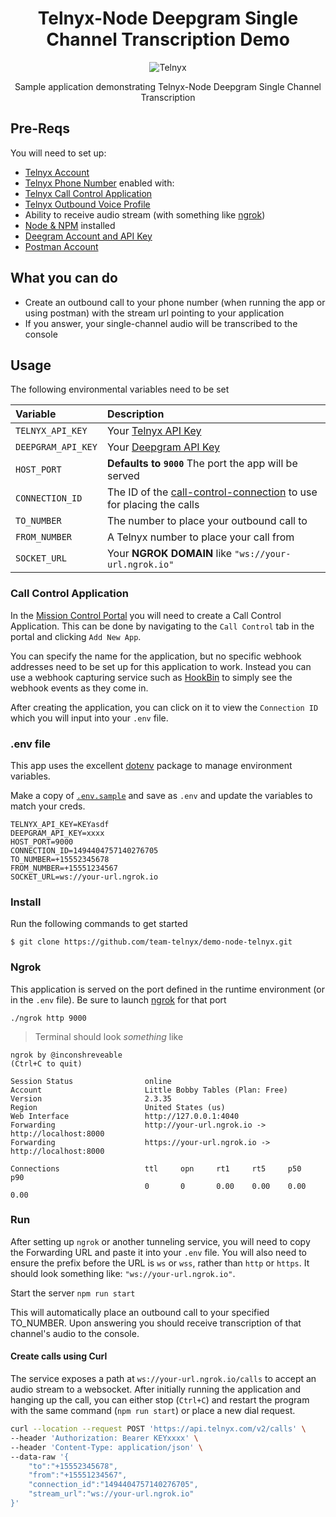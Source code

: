 <div align="center">

# Telnyx-Node Deepgram Single Channel Transcription Demo

![Telnyx](../../logo-dark.png)

Sample application demonstrating Telnyx-Node Deepgram Single Channel Transcription

</div>

## Pre-Reqs

You will need to set up:

* [Telnyx Account](https://telnyx.com/sign-up?utm_source=referral&utm_medium=github_referral&utm_campaign=cross-site-link)
* [Telnyx Phone Number](https://portal.telnyx.com/#/app/numbers/my-numbers?utm_source=referral&utm_medium=github_referral&utm_campaign=cross-site-link) enabled with:
* [Telnyx Call Control Application](https://portal.telnyx.com/#/app/call-control/applications?utm_source=referral&utm_medium=github_referral&utm_campaign=cross-site-link)
* [Telnyx Outbound Voice Profile](https://portal.telnyx.com/#/app/outbound-profiles?utm_source=referral&utm_medium=github_referral&utm_campaign=cross-site-link)
* Ability to receive audio stream (with something like [ngrok](https://developers.telnyx.com/docs/v2/development/ngrok?utm_source=referral&utm_medium=github_referral&utm_campaign=cross-site-link))
* [Node & NPM](https://developers.telnyx.com/docs/v2/development/dev-env-setup?lang=node&utm_source=referral&utm_medium=github_referral&utm_campaign=cross-site-link) installed
* [Deegram Account and API Key](https://console.deepgram.com/signup?jump=keys)
* [Postman Account](https://www.postman.com/postman-account/)

## What you can do

* Create an outbound call to your phone number (when running the app or using postman) with the stream url pointing to your application
* If you answer, your single-channel audio will be transcribed to the console

## Usage

The following environmental variables need to be set

| Variable               | Description                                                                                                                                              |
|:-----------------------|:---------------------------------------------------------------------------------------------------------------------------------------------------------|
| `TELNYX_API_KEY`       | Your [Telnyx API Key](https://portal.telnyx.com/#/app/api-keys)                                                                                          |
| `DEEPGRAM_API_KEY`     | Your [Deepgram API Key](https://console.deepgram.com/signup?jump=keys)                                                                                   |
| `HOST_PORT`            | **Defaults to `9000`** The port the app will be served                                                                                                   |
| `CONNECTION_ID`        | The ID of the [call-control-connection](https://portal.telnyx.com/#/app/call-control/applications) to use for placing the calls                          |
| `TO_NUMBER`            | The number to place your outbound call to                                                                                                                |
| `FROM_NUMBER`          | A Telnyx number to place your call from                                                                                                                  |
| `SOCKET_URL`           | Your **NGROK DOMAIN** like `"ws://your-url.ngrok.io"`                                                                                                    |

### Call Control Application

In the [Mission Control Portal](https://portal.telnyx.com/) you will need to create a Call Control Application. This can be done by navigating to the `Call Control` tab in the portal and clicking `Add New App`.

You can specify the name for the application, but no specific webhook addresses need to be set up for this application to work. Instead you can use a webhook capturing service such as
[HookBin](https://hookbin.com/) to simply see the webhook events as they come in. 

After creating the application, you can click on it to view the `Connection ID` which you will input into your `.env` file.

### .env file

This app uses the excellent [dotenv](https://github.com/motdotla/dotenv) package to manage environment variables.

Make a copy of [`.env.sample`](./.env.sample) and save as `.env` and update the variables to match your creds.

```
TELNYX_API_KEY=KEYasdf
DEEPGRAM_API_KEY=xxxx
HOST_PORT=9000
CONNECTION_ID=1494404757140276705
TO_NUMBER=+15552345678
FROM_NUMBER=+15551234567
SOCKET_URL=ws://your-url.ngrok.io

```

### Install

Run the following commands to get started

```
$ git clone https://github.com/team-telnyx/demo-node-telnyx.git
```

### Ngrok

This application is served on the port defined in the runtime environment (or in the `.env` file). Be sure to launch [ngrok](https://developers.telnyx.com/docs/v2/development/ngrok?utm_source=referral&utm_medium=github_referral&utm_campaign=cross-site-link) for that port

```
./ngrok http 9000
```

> Terminal should look _something_ like

```
ngrok by @inconshreveable                                                                                                                               (Ctrl+C to quit)

Session Status                online
Account                       Little Bobby Tables (Plan: Free)
Version                       2.3.35
Region                        United States (us)
Web Interface                 http://127.0.0.1:4040
Forwarding                    http://your-url.ngrok.io -> http://localhost:8000
Forwarding                    https://your-url.ngrok.io -> http://localhost:8000

Connections                   ttl     opn     rt1     rt5     p50     p90
                              0       0       0.00    0.00    0.00    0.00
```

### Run

After setting up `ngrok` or another tunneling service, you will need to copy the Forwarding URL and paste it into your `.env` file. You will also need to ensure the prefix before the URL is `ws` or `wss`, rather than `http` or `https`. It should look something like: `"ws://your-url.ngrok.io"`.

Start the server `npm run start`

This will automatically place an outbound call to your specified TO_NUMBER. Upon answering you should receive transcription of that channel's audio to the console.

#### Create calls using Curl

The service exposes a path at `ws://your-url.ngrok.io/calls` to accept an audio stream to a websocket. After initially running the application and hanging up the call, you can either stop (`Ctrl+C`) and restart the program with the same command (`npm run start`) or place a new dial request. 

```bash
curl --location --request POST 'https://api.telnyx.com/v2/calls' \
--header 'Authorization: Bearer KEYxxxx' \
--header 'Content-Type: application/json' \
--data-raw '{
    "to":"+15552345678",
    "from":"+15551234567",
    "connection_id":"1494404757140276705",
    "stream_url":"ws://your-url.ngrok.io"
}'
```

